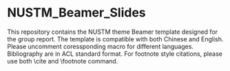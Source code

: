# NUSTM_Beamer_Slides
This repository contains the NUSTM theme Beamer template designed for the group report. 
The template is compatible with both Chinese and English. Please uncomment coressponding macro for different languages. 
Bibliography are in ACL standard format. For footnote style citations, please use both \cite and \footnote command.
